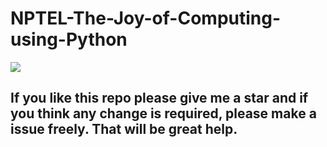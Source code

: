 # NPTEL-The-Joy-of-Computing-using-Python
![](https://nptel.ac.in/assets/nptel_assets/images/nptel-logo.png)

## If you like this repo please give me a star and if you think any change is required, please make a issue freely. That will be great help.
